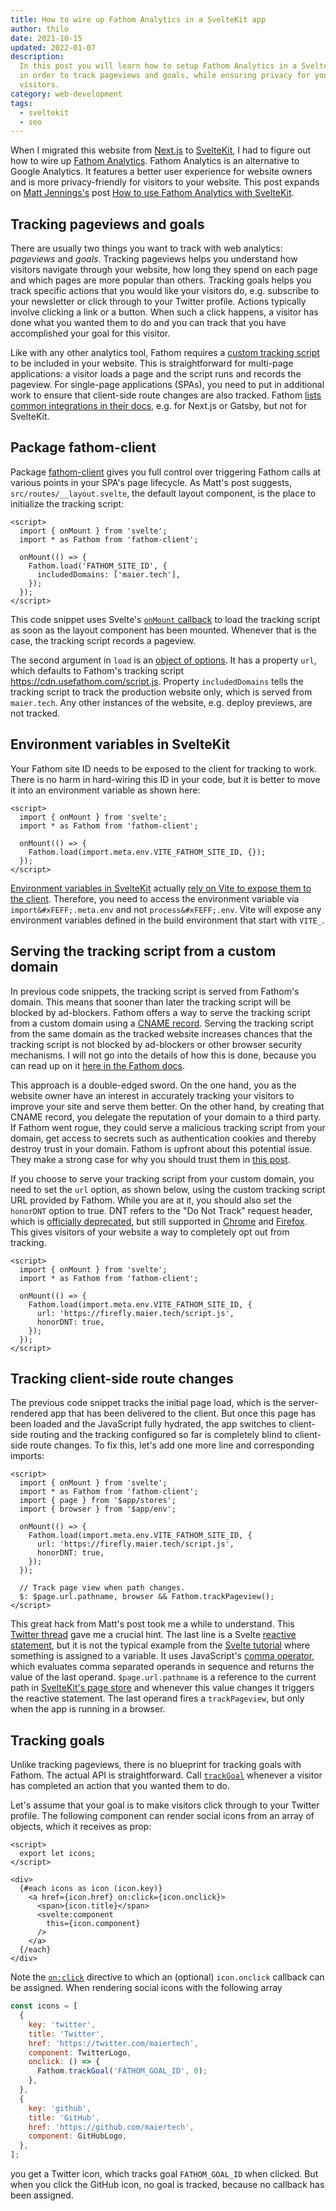```yaml
---
title: How to wire up Fathom Analytics in a SvelteKit app
author: thilo
date: 2021-10-15
updated: 2022-01-07
description:
  In this post you will learn how to setup Fathom Analytics in a SvelteKit app
  in order to track pageviews and goals, while ensuring privacy for your
  visitors.
category: web-development
tags:
  - sveltekit
  - seo
---
```


<script context="module">
  export const prerender = true;
</script>

When I migrated this website from [Next.js](https://nextjs.org/) to
[SvelteKit](https://kit.svelte.dev/), I had to figure out how to wire up
[Fathom Analytics](https://usefathom.com/). Fathom Analytics is an alternative
to Google Analytics. It features a better user experience for website owners and
is more privacy-friendly for visitors to your website. This post expands on
[Matt Jennings's](https://mattjennings.io/) post
[How to use Fathom Analytics with SvelteKit](https://mattjennings.io/blog/how-to-use-fathom-analytics-with-sveltekit).

## Tracking pageviews and goals

There are usually two things you want to track with web analytics: _pageviews_
and _goals_. Tracking pageviews helps you understand how visitors navigate
through your website, how long they spend on each page and which pages are more
popular than others. Tracking goals helps you track specific actions that you
would like your visitors do, e.g. subscribe to your newsletter or click through
to your Twitter profile. Actions typically involve clicking a link or a button.
When such a click happens, a visitor has done what you wanted them to do and you
can track that you have accomplished your goal for this visitor.

Like with any other analytics tool, Fathom requires a
[custom tracking script](https://usefathom.com/docs/script/script) to be
included in your website. This is straightforward for multi-page applications: a
visitor loads a page and the script runs and records the pageview. For
single-page applications (SPAs), you need to put in additional work to ensure
that client-side route changes are also tracked. Fathom
[lists common integrations in their docs](https://usefathom.com/docs/integrations),
e.g. for Next.js or Gatsby, but not for SvelteKit.

## Package fathom-client

Package [fathom-client](https://github.com/derrickreimer/fathom-client) gives
you full control over triggering Fathom calls at various points in your SPA's
page lifecycle. As Matt's post suggests, `src/routes/__layout.svelte`, the
default layout component, is the place to initialize the tracking script:

```svelte:src/routes/__layout.svelte
<script>
  import { onMount } from 'svelte';
  import * as Fathom from 'fathom-client';

  onMount(() => {
    Fathom.load('FATHOM_SITE_ID', {
      includedDomains: ['maier.tech'],
    });
  });
</script>
```

This code snippet uses Svelte's
[`onMount` callback](https://svelte.dev/docs#onMount) to load the tracking
script as soon as the layout component has been mounted. Whenever that is the
case, the tracking script records a pageview.

The second argument in `load` is an
[object of options](https://github.com/derrickreimer/fathom-client#api-reference).
It has a property `url`, which defaults to Fathom's tracking script
https://cdn.usefathom.com/script.js. Property `includedDomains` tells the
tracking script to track the production website only, which is served from
`maier.tech`. Any other instances of the website, e.g. deploy previews, are not
tracked.

## Environment variables in SvelteKit

Your Fathom site ID needs to be exposed to the client for tracking to work.
There is no harm in hard-wiring this ID in your code, but it is better to move
it into an environment variable as shown here:

```svelte:src/routes/__layout.svelte
<script>
  import { onMount } from 'svelte';
  import * as Fathom from 'fathom-client';

  onMount(() => {
    Fathom.load(import.meta.env.VITE_FATHOM_SITE_ID, {});
  });
</script>
```

[Environment variables in SvelteKit](https://kit.svelte.dev/faq#env-vars)
actually
[rely on Vite to expose them to the client](https://vitejs.dev/guide/env-and-mode.html#env-variables-and-modes).
Therefore, you need to access the environment variable via
`import&#xFEFF;.meta.env` and not `process&#xFEFF;.env`. Vite will expose any
environment variables defined in the build environment that start with `VITE_`.

## Serving the tracking script from a custom domain

In previous code snippets, the tracking script is served from Fathom's domain.
This means that sooner than later the tracking script will be blocked by
ad-blockers. Fathom offers a way to serve the tracking script from a custom
domain using a
[CNAME record](https://www.cloudflare.com/learning/dns/dns-records/dns-cname-record/).
Serving the tracking script from the same domain as the tracked website
increases chances that the tracking script is not blocked by ad-blockers or
other browser security mechanisms. I will not go into the details of how this is
done, because you can read up on it
[here in the Fathom docs](https://usefathom.com/docs/script/custom-domains).

This approach is a double-edged sword. On the one hand, you as the website owner
have an interest in accurately tracking your visitors to improve your site and
serve them better. On the other hand, by creating that CNAME record, you
delegate the reputation of your domain to a third party. If Fathom went rogue,
they could serve a malicious tracking script from your domain, get access to
secrets such as authentication cookies and thereby destroy trust in your domain.
Fathom is upfront about this potential issue. They make a strong case for why
you should trust them in
[this post](https://usefathom.com/blog/bypass-adblockers).

If you choose to serve your tracking script from your custom domain, you need to
set the `url` option, as shown below, using the custom tracking script URL
provided by Fathom. While you are at it, you should also set the `honorDNT`
option to true. DNT refers to the "Do Not Track" request header, which is
[officially deprecated](https://developer.mozilla.org/en-US/docs/Web/HTTP/Headers/DNT),
but still supported in
[Chrome](https://support.google.com/chrome/answer/2790761?hl=en&co=GENIE.Platform%3DDesktop&oco=1)
and
[Firefox](https://support.mozilla.org/en-US/kb/how-do-i-turn-do-not-track-feature).
This gives visitors of your website a way to completely opt out from tracking.

```svelte:src/routes/__layout.svelte
<script>
  import { onMount } from 'svelte';
  import * as Fathom from 'fathom-client';

  onMount(() => {
    Fathom.load(import.meta.env.VITE_FATHOM_SITE_ID, {
      url: 'https://firefly.maier.tech/script.js',
      honorDNT: true,
    });
  });
</script>
```

## Tracking client-side route changes

The previous code snippet tracks the initial page load, which is the
server-rendered app that has been delivered to the client. But once this page
has been loaded and the JavaScript fully hydrated, the app switches to
client-side routing and the tracking configured so far is completely blind to
client-side route changes. To fix this, let's add one more line and
corresponding imports:

```svelte:src/routes/__layout.svelte
<script>
  import { onMount } from 'svelte';
  import * as Fathom from 'fathom-client';
  import { page } from '$app/stores';
  import { browser } from '$app/env';

  onMount(() => {
    Fathom.load(import.meta.env.VITE_FATHOM_SITE_ID, {
      url: 'https://firefly.maier.tech/script.js',
      honorDNT: true,
    });
  });

  // Track page view when path changes.
  $: $page.url.pathname, browser && Fathom.trackPageview();
</script>
```

This great hack from Matt's post took me a while to understand. This
[Twitter thread](https://twitter.com/liyuanqiu/status/1149235193296773122) gave
me a crucial hint. The last line is a Svelte
[reactive statement](https://svelte.dev/docs#3_$_marks_a_statement_as_reactive),
but it is not the typical example from the
[Svelte tutorial](https://svelte.dev/tutorial) where something is assigned to a
variable. It uses JavaScript's
[comma operator](https://developer.mozilla.org/en-US/docs/Web/JavaScript/Reference/Operators/Comma_Operator),
which evaluates comma separated operands in sequence and returns the value of
the last operand. `$page.url.pathname` is a reference to the current path in
[SvelteKit's page store](https://kit.svelte.dev/docs#modules-$app-stores) and
whenever this value changes it triggers the reactive statement. The last operand
fires a `trackPageview`, but only when the app is running in a browser.

## Tracking goals

Unlike tracking pageviews, there is no blueprint for tracking goals with Fathom.
The actual API is straightforward. Call
[`trackGoal`](https://github.com/derrickreimer/fathom-client#trackgoalcode-string-cents-number)
whenever a visitor has completed an action that you wanted them to do.

Let's assume that your goal is to make visitors click through to your Twitter
profile. The following component can render social icons from an array of
objects, which it receives as prop:

```svelte:social-icons.svelte
<script>
  export let icons;
</script>

<div>
  {#each icons as icon (icon.key)}
    <a href={icon.href} on:click={icon.onclick}>
      <span>{icon.title}</span>
      <svelte:component
        this={icon.component}
      />
    </a>
  {/each}
</div>
```

Note the [`on:click`](https://svelte.dev/docs#on_element_event) directive to
which an (optional) `icon.onclick` callback can be assigned. When rendering
social icons with the following array

```js
const icons = [
  {
    key: 'twitter',
    title: 'Twitter',
    href: 'https://twitter.com/maiertech',
    component: TwitterLogo,
    onclick: () => {
      Fathom.trackGoal('FATHOM_GOAL_ID', 0);
    },
  },
  {
    key: 'github',
    title: 'GitHub',
    href: 'https://github.com/maiertech',
    component: GitHubLogo,
  },
];
```

you get a Twitter icon, which tracks goal `FATHOM_GOAL_ID` when clicked. But
when you click the GitHub icon, no goal is tracked, because no callback has been
assigned.
